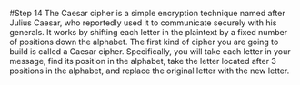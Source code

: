 #Step 14
The Caesar cipher is a simple encryption technique named after Julius Caesar, who reportedly used it to communicate securely with his generals. It works by shifting each letter in the plaintext by a fixed number of positions down the alphabet.
The first kind of cipher you are going to build is called a Caesar cipher. Specifically, you will take each letter in your message,
find its position in the alphabet, take the letter located after 3 positions in the alphabet, and replace the original letter with the new letter.
